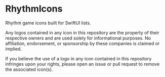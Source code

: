 # RhythmIcons

Rhythm game icons built for SwiftUI lists.

Any logos contained in any icon in this repository are the property of their respective owners and are used solely for informational purposes. No affiliation, endorsement, or sponsorship by these companies is claimed or implied.

If you believe the use of a logo in any icon contained in this repository infringes upon your rights, please open an issue or pull request to remove the associated icon(s).
